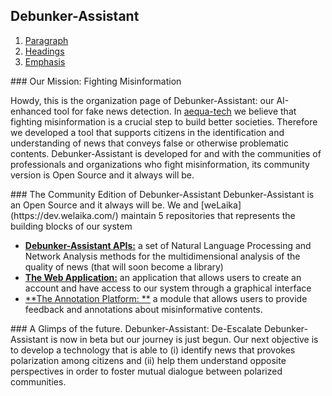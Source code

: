 ## Debunker-Assistant

1. [Paragraph](#mission)
2. [Headings](#community)
3. [Emphasis](#descalate)


<a name="mission" />
### Our Mission: Fighting Misinformation

Howdy, this is the organization page of Debunker-Assistant: our AI-enhanced tool for fake news detection. In [aequa-tech](https://aequa-tech.com/) we believe that fighting misinformation is a crucial step to build better societies. Therefore we developed a tool that supports citizens in the identification and understanding of news that conveys false or otherwise problematic contents. Debunker-Assistant is developed for and with the communities of professionals and organizations who fight misinformation, its community version is Open Source and it always will be.

<a name="community" />
### The Community Edition of Debunker-Assistant
Debunker-Assistant is an Open Source and it always will be. We and [weLaika](https://dev.welaika.com/) maintain 5 repositories that represents the building blocks of our system

* [**Debunker-Assistant APIs:**](https://github.com/aequa-tech/debunker-assistant) a set of Natural Language Processing and Network Analysis methods for the multidimensional analysis of the quality of news (that will soon become a library) 
* [**The Web Application:**](https://github.com/aequa-tech/debunker-assistant) an application that allows users to create an account and have access to our system through a graphical interface
* [**The Annotation Platform: **](https://github.com/aequa-tech/debunker-assistant) a module that allows users to provide feedback and annotations about misinformative contents.

<a name="descalate" />
### A Glimps of the future. Debunker-Assistant: De-Escalate
Debunker-Assistant is now in beta but our journey is just begun. Our next objective is to develop a technology that is able to (i) identify news that provokes polarization among citizens and (ii) help them understand opposite perspectives in order to foster mutual dialogue between polarized communities.

